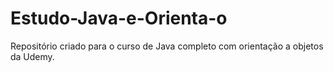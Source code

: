 # Estudo-Java-e-Orienta-o
Repositório criado para o curso de Java completo com orientação a objetos da Udemy.
